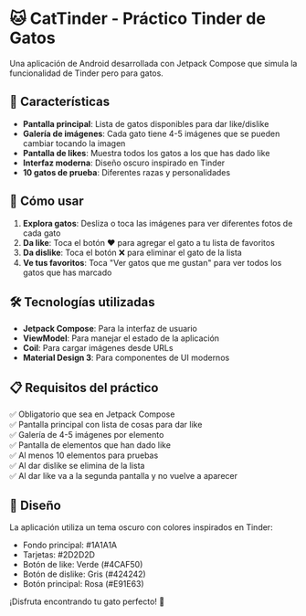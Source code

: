 # 🐱 CatTinder - Práctico Tinder de Gatos

Una aplicación de Android desarrollada con Jetpack Compose que simula la funcionalidad de Tinder pero para gatos.

## 📱 Características

- **Pantalla principal**: Lista de gatos disponibles para dar like/dislike
- **Galería de imágenes**: Cada gato tiene 4-5 imágenes que se pueden cambiar tocando la imagen
- **Pantalla de likes**: Muestra todos los gatos a los que has dado like
- **Interfaz moderna**: Diseño oscuro inspirado en Tinder
- **10 gatos de prueba**: Diferentes razas y personalidades

## 🚀 Cómo usar

1. **Explora gatos**: Desliza o toca las imágenes para ver diferentes fotos de cada gato
2. **Da like**: Toca el botón ❤️ para agregar el gato a tu lista de favoritos
3. **Da dislike**: Toca el botón ❌ para eliminar el gato de la lista
4. **Ve tus favoritos**: Toca "Ver gatos que me gustan" para ver todos los gatos que has marcado

## 🛠️ Tecnologías utilizadas

- **Jetpack Compose**: Para la interfaz de usuario
- **ViewModel**: Para manejar el estado de la aplicación
- **Coil**: Para cargar imágenes desde URLs
- **Material Design 3**: Para componentes de UI modernos

## 📋 Requisitos del práctico

✅ Obligatorio que sea en Jetpack Compose  
✅ Pantalla principal con lista de cosas para dar like  
✅ Galería de 4-5 imágenes por elemento  
✅ Pantalla de elementos que han dado like  
✅ Al menos 10 elementos para pruebas  
✅ Al dar dislike se elimina de la lista  
✅ Al dar like va a la segunda pantalla y no vuelve a aparecer  

## 🎨 Diseño

La aplicación utiliza un tema oscuro con colores inspirados en Tinder:
- Fondo principal: #1A1A1A
- Tarjetas: #2D2D2D
- Botón de like: Verde (#4CAF50)
- Botón de dislike: Gris (#424242)
- Botón principal: Rosa (#E91E63)

¡Disfruta encontrando tu gato perfecto! 🐾
